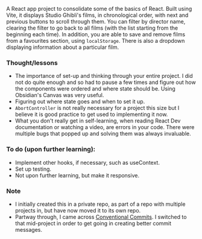 A React app project to consolidate some of the basics of React. Built using Vite, it displays Studio Ghibli's films, in chronological order, with next and previous buttons to scroll through them. You can filter by director name, clearing the filter to go back to all films (with the list starting from the beginning each time). In addition, you are able to save and remove films from a favourites section, using `localStorage`. There is also a dropdown displaying information about a particular film.

### Thought/lessons
- The importance of set-up and thinking through your entire project. I did not do quite enough and so had to pause a few times and figure out how the components were ordered and where state should be. Using Obsidian's Canvas was very useful.
- Figuring out where state goes and when to set it up.
- `AbortController` is not really necessary for a project this size but I believe it is good practice to get used to implementing it now.
- What you don't really get in self-learning, when reading React Dev documentation or watching a video, are errors in your code. There were multiple bugs that popped up and solving them was always invaluable.

### To do (upon further learning):
- Implement other hooks, if necessary, such as useContext.
- Set up testing.
- Not upon further learning, but make it responsive.

### Note
- I initially created this in a private repo, as part of a repo with multiple projects in, but have now moved it to its own repo.
- Partway through, I came across [Conventional Commits](https://www.conventionalcommits.org/en/v1.0.0/). I switched to that mid-project in order to get going in creating better commit messages.
